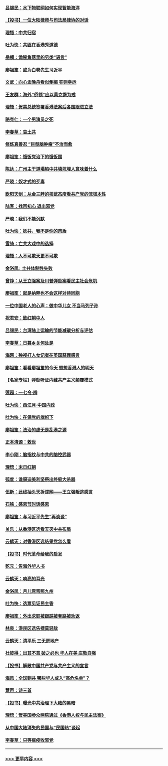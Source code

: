 #### [吕锡民：水下物联网如何实现智能海洋](../pages/nsc993/n11711158.md?t=12100022) 
#### [【投书】一位大陆律师与司法局律协的对话](../pages/nsc993/n11709675.md?t=12100022) 
#### [理悟：中共归宿](../pages/nsc993/n11710059.md?t=12100022) 
#### [吐为快：共匪在香港秀道德](../pages/nsc993/n11709979.md?t=12100022) 
#### [岳横：诡秘角落里的另类“语言”](../pages/nsc993/n11709792.md?t=12100022) 
#### [廖祖笙：或为白卷先生习近平](../pages/nsc993/n11708330.md?t=12100022) 
#### [文武：向心孟晚舟看似倒楣 实则幸运](../pages/nsc993/n11708236.md?t=12100022) 
#### [王友群：海外“侨领”应以黄克锵为戒](../pages/nsc993/n11706176.md?t=12100022) 
#### [理悟：贺美总统签署香港法案后各国跟进立法](../pages/nsc993/n11706853.md?t=12100022) 
#### [骆克仁：一个男演员之死](../pages/nsc993/n11706677.md?t=12100022) 
#### [李春草：哀土共](../pages/nsc993/n11706255.md?t=12100022) 
#### [修炼真善忍 “巨型脑肿瘤”不治而愈](../pages/nsc993/n11705340.md?t=12100022) 
#### [廖祖笙：饿饭党治下的饿饭国](../pages/nsc993/n11705085.md?t=12100022) 
#### [陈达：广州主干道塌陷中共填坑埋人意味着什么](../pages/nsc993/n11705046.md?t=12100022) 
#### [严晓：奴才式的歹毒](../pages/nsc993/n11704826.md?t=12100022) 
#### [欧阳天剑：从金三胖的核武态度看共产党的流氓本性](../pages/nsc993/n11702238.md?t=12100022) 
#### [陆客：找回初心 退出邪党](../pages/nsc993/n11702213.md?t=12100022) 
#### [严晓：我们不能沉默](../pages/nsc993/n11702110.md?t=12100022) 
#### [吐为快：妖共，我不是你的肉盾](../pages/nsc993/n11701366.md?t=12100022) 
#### [雪绮：亡共大戏中的选择](../pages/nsc993/n11699922.md?t=12100022) 
#### [理悟：人不可欺天更不可欺](../pages/nsc993/n11699657.md?t=12100022) 
#### [金浴凤:  土共体制性失败](../pages/nsc993/n11699361.md?t=12100022) 
#### [曾铮：从王立强案及川普弹劾案看民主社会危机](../pages/nsc993/n11699318.md?t=12100022) 
#### [廖祖笙：就是纳粹也不会这样对待同胞](../pages/nsc993/n11697658.md?t=12100022) 
#### [一位中国老人的心声：做中华儿女 不当马列子孙](../pages/nsc993/n11697525.md?t=12100022) 
#### [祝君安：致红朝中人](../pages/nsc993/n11697518.md?t=12100022) 
#### [吕锡民：台湾陆上运输的节能减碳分析与评估](../pages/nsc993/n11694983.md?t=12100022) 
#### [李春草：日暮乡关何处是](../pages/nsc993/n11694805.md?t=12100022) 
#### [海网：殃视打人女记者在英国获罪感言](../pages/nsc993/n11693832.md?t=12100022) 
#### [廖祖笙：看看廖祖笙的今天 想想香港人的明天](../pages/nsc993/n11693707.md?t=12100022) 
#### [【名家专栏】弹劾听证内藏共产主义颠覆模式](../pages/nsc993/n11693563.md?t=12100022) 
#### [莲园：一七令‧辨](../pages/nsc993/n11692558.md?t=12100022) 
#### [吐为快：西江月·中国内政](../pages/nsc993/n11692071.md?t=12100022) 
#### [吐为快：在保党的旗帜下](../pages/nsc993/n11691188.md?t=12100022) 
#### [廖祖笙：法治的虚无是乱港之源](../pages/nsc993/n11690605.md?t=12100022) 
#### [正本清源：救世](../pages/nsc993/n11689134.md?t=12100022) 
#### [李小刚：脑指纹与中共的脑控武器](../pages/nsc993/n11688900.md?t=12100022) 
#### [理悟：末日红朝](../pages/nsc993/n11688829.md?t=12100022) 
#### [弧度：谁逼迫美利坚祭出终极大杀器](../pages/nsc993/n11688735.md?t=12100022) 
#### [伍新：此线抽头天拆谍网——王立强叛逃感言](../pages/nsc993/n11687981.md?t=12100022) 
#### [石铭：感恩节时话感恩](../pages/nsc993/n11687568.md?t=12100022) 
#### [廖祖笙：与习近平先生“再谈谈”](../pages/nsc993/n11687005.md?t=12100022) 
#### [关乐：从香港区选看天灭中共布局](../pages/nsc993/n11686647.md?t=12100022) 
#### [云鹤天：对香港区选结果党怎么看](../pages/nsc993/n11686216.md?t=12100022) 
#### [【投书】时代革命给我的启发](../pages/nsc993/n11684287.md?t=12100022) 
#### [乾元：告海外华人书](../pages/nsc993/n11684044.md?t=12100022) 
#### [云鹤天：响亮的耳光](../pages/nsc993/n11684254.md?t=12100022) 
#### [金浴凤：月儿弯弯照九州](../pages/nsc993/n11684231.md?t=12100022) 
#### [吐为快：选票见证民主香](../pages/nsc993/n11684206.md?t=12100022) 
#### [廖祖笙：外出求职被跟踪被套路被劝返](../pages/nsc993/n11683874.md?t=12100022) 
#### [林泉：港民区选告捷莫轻敌](../pages/nsc993/n11683930.md?t=12100022) 
#### [云鹤天：清平乐 三无房地产](../pages/nsc993/n11681521.md?t=12100022) 
#### [杜彼得：出其不意 破之必也 华人在美 庄敬自强](../pages/nsc993/n11679554.md?t=12100022) 
#### [【投书】解散中国共产党与共产主义的宣言](../pages/nsc993/n11679177.md?t=12100022) 
#### [海风：全球剿共 哪些华人或入“高危名单”？](../pages/nsc993/n11678617.md?t=12100022) 
#### [慧声：诗三首](../pages/nsc993/n11678848.md?t=12100022) 
#### [【投书】曝光中共治理下大陆的黑暗](../pages/nsc993/n11678674.md?t=12100022) 
#### [理悟：贺美国参众两院通过《香港人权与民主法案》](../pages/nsc993/n11678104.md?t=12100022) 
#### [从中国大陆消失的民国与“民国热”谈起](../pages/nsc993/n11678075.md?t=12100022) 
#### [李春草：只等瘟疫收邪党](../pages/nsc993/n11677308.md?t=12100022) 

----
#### [ >>> 更早内容 <<< ](../indexes/nsc993-earlier.md)
